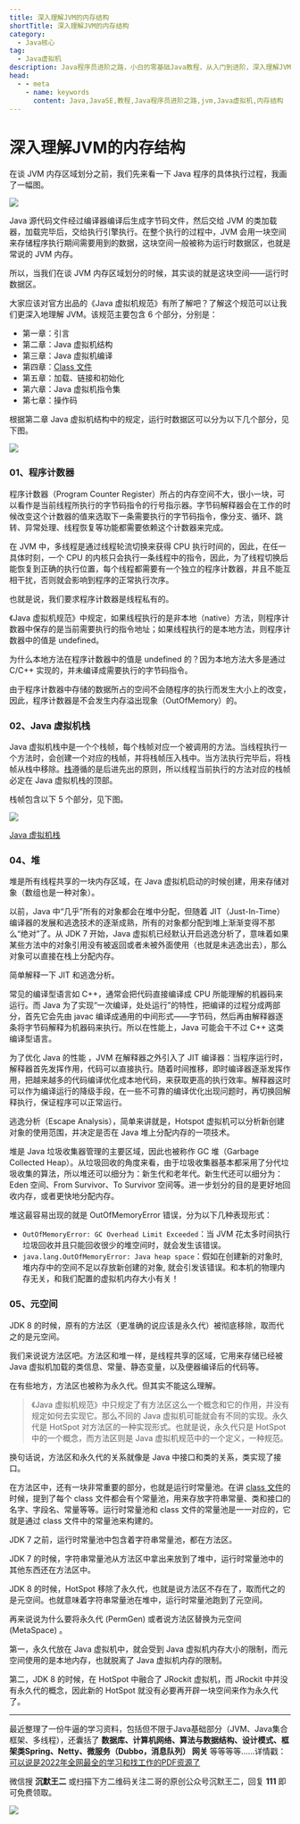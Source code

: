 ```yaml
---
title: 深入理解JVM的内存结构
shortTitle: 深入理解JVM的内存结构
category:
  - Java核心
tag:
  - Java虚拟机
description: Java程序员进阶之路，小白的零基础Java教程，从入门到进阶，深入理解JVM的内存结构
head:
  - - meta
    - name: keywords
      content: Java,JavaSE,教程,Java程序员进阶之路,jvm,Java虚拟机,内存结构
---
```


# 深入理解JVM的内存结构


在谈 JVM 内存区域划分之前，我们先来看一下 Java 程序的具体执行过程，我画了一幅图。

![](https://cdn.tobebetterjavaer.com/tobebetterjavaer/images/jvm/neicun-jiegou-dac0f4c1-8a7e-4309-a599-5664cdaf5016.png)

Java 源代码文件经过编译器编译后生成字节码文件，然后交给 JVM 的类加载器，加载完毕后，交给执行引擎执行。在整个执行的过程中，JVM 会用一块空间来存储程序执行期间需要用到的数据，这块空间一般被称为运行时数据区，也就是常说的 JVM 内存。

所以，当我们在谈 JVM 内存区域划分的时候，其实谈的就是这块空间——运行时数据区。

大家应该对官方出品的《Java 虚拟机规范》有所了解吧？了解这个规范可以让我们更深入地理解 JVM。该规范主要包含 6 个部分，分别是：

- 第一章：引言
- 第二章：Java 虚拟机结构
- 第三章：Java 虚拟机编译
- 第四章：[Class 文件](https://mp.weixin.qq.com/s/uMEZ2Xwctx4n-_8zvtDp5A)
- 第五章：加载、链接和初始化
- 第六章：Java 虚拟机指令集
- 第七章：操作码

根据第二章 Java 虚拟机结构中的规定，运行时数据区可以分为以下几个部分，见下图。

![](https://cdn.tobebetterjavaer.com/tobebetterjavaer/images/jvm/neicun-jiegou-e33179f3-275b-44c9-87f6-802198f8f360.png)


### 01、程序计数器

程序计数器（Program Counter Register）所占的内存空间不大，很小一块，可以看作是当前线程所执行的字节码指令的行号指示器。字节码解释器会在工作的时候改变这个计数器的值来选取下一条需要执行的字节码指令，像分支、循环、跳转、异常处理、线程恢复等功能都需要依赖这个计数器来完成。

在 JVM 中，多线程是通过线程轮流切换来获得 CPU 执行时间的，因此，在任一具体时刻，一个 CPU 的内核只会执行一条线程中的指令，因此，为了线程切换后能恢复到正确的执行位置，每个线程都需要有一个独立的程序计数器，并且不能互相干扰，否则就会影响到程序的正常执行次序。

也就是说，我们要求程序计数器是线程私有的。

《Java 虚拟机规范》中规定，如果线程执行的是非本地（native）方法，则程序计数器中保存的是当前需要执行的指令地址；如果线程执行的是本地方法，则程序计数器中的值是 undefined。

为什么本地方法在程序计数器中的值是 undefined 的？因为本地方法大多是通过 C/C++ 实现的，并未编译成需要执行的字节码指令。

由于程序计数器中存储的数据所占的空间不会随程序的执行而发生大小上的改变，因此，程序计数器是不会发生内存溢出现象（OutOfMemory）的。

### 02、Java 虚拟机栈

Java 虚拟机栈中是一个个栈帧，每个栈帧对应一个被调用的方法。当线程执行一个方法时，会创建一个对应的栈帧，并将栈帧压入栈中。当方法执行完毕后，将栈帧从栈中移除。[栈](https://mp.weixin.qq.com/s/fc48Z5tSMlBHweYIS1UL0g)遵循的是后进先出的原则，所以线程当前执行的方法对应的栈帧必定在 Java 虚拟机栈的顶部。

栈帧包含以下 5 个部分，见下图。

![](https://cdn.tobebetterjavaer.com/tobebetterjavaer/images/jvm/neicun-jiegou-4ea2a60a-05df-4ed1-8109-99ae23acefd1.png)

[Java 虚拟机栈](https://tobebetterjavaer.com/jvm/how-jvm-run-zijiema-zhiling.md)

### 04、堆

堆是所有线程共享的一块内存区域，在 Java 虚拟机启动的时候创建，用来存储对象（数组也是一种对象）。

以前，Java 中“几乎”所有的对象都会在堆中分配，但随着 JIT（Just-In-Time）编译器的发展和逃逸技术的逐渐成熟，所有的对象都分配到堆上渐渐变得不那么“绝对”了。从 JDK 7 开始，Java 虚拟机已经默认开启逃逸分析了，意味着如果某些方法中的对象引用没有被返回或者未被外面使用（也就是未逃逸出去），那么对象可以直接在栈上分配内存。

简单解释一下 JIT 和逃逸分析。

常见的编译型语言如 C++，通常会把代码直接编译成 CPU 所能理解的机器码来运行。而 Java 为了实现“一次编译，处处运行”的特性，把编译的过程分成两部分，首先它会先由 javac 编译成通用的中间形式——字节码，然后再由解释器逐条将字节码解释为机器码来执行。所以在性能上，Java 可能会干不过 C++ 这类编译型语言。

为了优化 Java 的性能 ，JVM 在解释器之外引入了 JIT 编译器：当程序运行时，解释器首先发挥作用，代码可以直接执行。随着时间推移，即时编译器逐渐发挥作用，把越来越多的代码编译优化成本地代码，来获取更高的执行效率。解释器这时可以作为编译运行的降级手段，在一些不可靠的编译优化出现问题时，再切换回解释执行，保证程序可以正常运行。

逃逸分析（Escape Analysis），简单来讲就是，Hotspot 虚拟机可以分析新创建对象的使用范围，并决定是否在 Java 堆上分配内存的一项技术。

堆是 Java 垃圾收集器管理的主要区域，因此也被称作 GC 堆（Garbage Collected Heap）。从垃圾回收的角度来看，由于垃圾收集器基本都采用了分代垃圾收集的算法，所以堆还可以细分为：新生代和老年代。新生代还可以细分为：Eden 空间、From Survivor、To Survivor 空间等。进一步划分的目的是更好地回收内存，或者更快地分配内存。

堆这最容易出现的就是 OutOfMemoryError 错误，分为以下几种表现形式：

- `OutOfMemoryError: GC Overhead Limit Exceeded`：当 JVM 花太多时间执行垃圾回收并且只能回收很少的堆空间时，就会发生该错误。
- `java.lang.OutOfMemoryError: Java heap space`：假如在创建新的对象时, 堆内存中的空间不足以存放新创建的对象, 就会引发该错误。和本机的物理内存无关，和我们配置的虚拟机内存大小有关！

### 05、元空间

JDK 8 的时候，原有的方法区（更准确的说应该是永久代）被彻底移除，取而代之的是元空间。

我们来说说方法区吧。方法区和堆一样，是线程共享的区域，它用来存储已经被 Java 虚拟机加载的类信息、常量、静态变量，以及便器编译后的代码等。

在有些地方，方法区也被称为永久代。但其实不能这么理解。

>《Java 虚拟机规范》中只规定了有方法区这么一个概念和它的作用，并没有规定如何去实现它。那么不同的 Java 虚拟机可能就会有不同的实现。永久代是 HotSpot 对方法区的一种实现形式。也就是说，永久代只是 HotSpot 中的一个概念，而方法区则是 Java 虚拟机规范中的一个定义，一种规范。

换句话说，方法区和永久代的关系就像是 Java 中接口和类的关系，类实现了接口。

在方法区中，还有一块非常重要的部分，也就是运行时常量池。在讲 [class 文件](https://mp.weixin.qq.com/s/uMEZ2Xwctx4n-_8zvtDp5A)的时候，提到了每个 class 文件都会有个常量池，用来存放字符串常量、类和接口的名字、字段名、常量等等。运行时常量池和 class 文件的常量池是一一对应的，它就是通过 class 文件中的常量池来构建的。

JDK 7 之前，运行时常量池中包含着字符串常量池，都在方法区。

JDK 7 的时候，字符串常量池从方法区中拿出来放到了堆中，运行时常量池中的其他东西还在方法区中。

JDK 8 的时候，HotSpot 移除了永久代，也就是说方法区不存在了，取而代之的是元空间。也就意味着字符串常量池在堆中，运行时常量池跑到了元空间。

再来说说为什么要将永久代 (PermGen) 或者说方法区替换为元空间 (MetaSpace) 。

第一，永久代放在 Java 虚拟机中，就会受到 Java 虚拟机内存大小的限制，而元空间使用的是本地内存，也就脱离了 Java 虚拟机内存的限制。

第二，JDK 8 的时候，在 HotSpot 中融合了 JRockit 虚拟机，而 JRockit 中并没有永久代的概念，因此新的 HotSpot 就没有必要再开辟一块空间来作为永久代了。


----

最近整理了一份牛逼的学习资料，包括但不限于Java基础部分（JVM、Java集合框架、多线程），还囊括了 **数据库、计算机网络、算法与数据结构、设计模式、框架类Spring、Netty、微服务（Dubbo，消息队列） 网关** 等等等等……详情戳：[可以说是2022年全网最全的学习和找工作的PDF资源了](https://tobebetterjavaer.com/pdf/programmer-111.html)

微信搜 **沉默王二** 或扫描下方二维码关注二哥的原创公众号沉默王二，回复 **111** 即可免费领取。

![](https://cdn.tobebetterjavaer.com/tobebetterjavaer/images/gongzhonghao.png)
